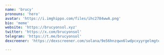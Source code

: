 ```yaml
---
name: 'brucy'
pronouns: 'hero'
avatar: 'https://i.imghippo.com/files/ihc2784wwA.png'
bio: 'meme'
website: 'https://brucyonsol.xyz'
twitter: 'https://x.com/brucyonsol'
telegram: 'https://t.me/brucyonsol'
dexcreener: 'https://dexscreener.com/solana/9e56hnzqwx6lwdpcxyyrgelmgtedg8svseub8qpttqpb'

---
```



